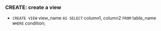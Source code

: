 ### **CREATE**: create a view

- `CREATE VIEW` view_name `AS SELECT` column1, column2 `FROM` table_name `WHERE` condition;
